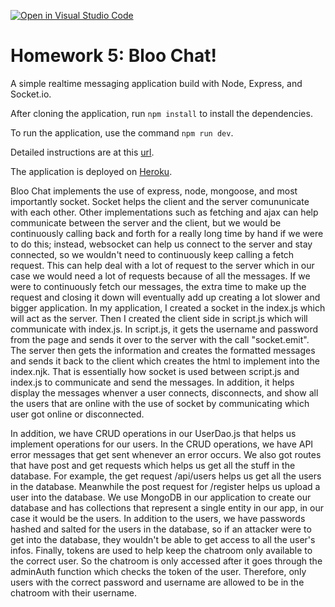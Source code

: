[![Open in Visual Studio Code](https://classroom.github.com/assets/open-in-vscode-c66648af7eb3fe8bc4f294546bfd86ef473780cde1dea487d3c4ff354943c9ae.svg)](https://classroom.github.com/online_ide?assignment_repo_id=7698614&assignment_repo_type=AssignmentRepo)
# Homework 5: Bloo Chat!

A simple realtime messaging application build with Node, Express, and Socket.io.

After cloning the application, run `npm install` to install the dependencies. 

To run the application, use the command `npm run dev`.

Detailed instructions are at this [url](https://cs280spring.github.io/hw/hw5/index.html).

The application is deployed on [Heroku](https://bloo-chat-starter.herokuapp.com/).



Bloo Chat implements the use of express, node, mongoose, and most importantly socket. Socket helps the client and the server comununicate with each other. Other implementations such as fetching and ajax can help communicate between the server and the client, but we would be continuously calling back and forth for a really long time by hand if we were to do this; instead, websocket can help us connect to the server and stay connected, so we wouldn't need to continuously keep calling a fetch request. This can help deal with a lot of request to the server which in our case we would need a lot of requests because of all the messages. If we were to continuously fetch our messages, the extra time to make up the request and closing it down will eventually add up creating a lot slower and bigger application. In my application, I created a socket in the index.js which will act as the server. Then I created the client side in script.js which will communicate with index.js. In script.js, it gets the username and password from the page and sends it over to the server with the call "socket.emit". The server then gets the information and creates the formatted messages and sends it back to the client which creates the html to implement into the index.njk. That is essentially how socket is used between script.js and index.js to communicate and send the messages. In addition, it helps display the messages whenver a user connects, disconnects, and show all the users that are online with the use of socket by communicating which user got online or disconnected. 

In addition, we have CRUD operations in our UserDao.js that helps us implement operations for our users. In the CRUD operations, we have API error messages that get sent whenever an error occurs. We also got routes that have post and get requests which helps us get all the stuff in the database. For example, the get request /api/users helps us get all the users in the database. Meanwhile the post request for /register helps us upload a user into the database. We use MongoDB in our application to create our database and has collections that represent a single entity in our app, in our case it would be the users. In addition to the users, we have passwords hashed and salted for the users in the database, so if an attacker were to get into the database, they wouldn't be able to get access to all the user's infos. Finally, tokens are used to help keep the chatroom only available to the correct user. So the chatroom is only accessed after it goes through the adminAuth function which checks the token of the user. Therefore, only users with the correct password and username are allowed to be in the chatroom with their username. 